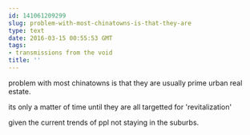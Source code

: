 ```yaml
---
id: 141061209299
slug: problem-with-most-chinatowns-is-that-they-are
type: text
date: 2016-03-15 00:55:53 GMT
tags:
- transmissions from the void
title: ''
---
```


problem with most chinatowns is that they are usually prime urban real estate.

its only a matter of time until they are all targetted for 'revitalization'

given the current trends of ppl not staying in the suburbs.